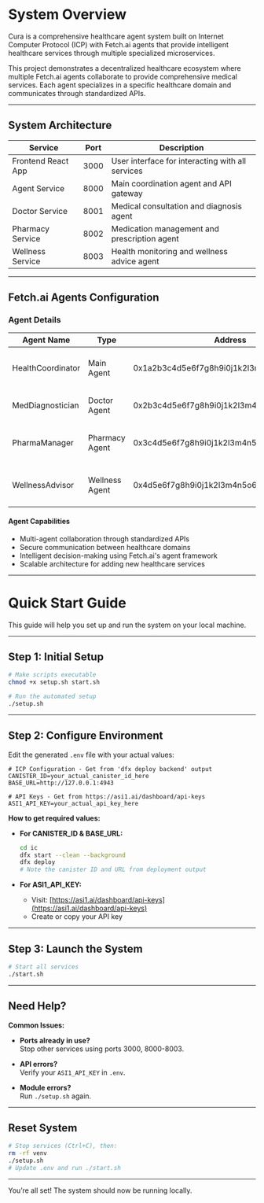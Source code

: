 # System Overview

Cura is a comprehensive healthcare agent system built on Internet Computer Protocol (ICP) with Fetch.ai agents that provide intelligent healthcare services through multiple specialized microservices.

This project demonstrates a decentralized healthcare ecosystem where multiple Fetch.ai agents collaborate to provide comprehensive medical services. Each agent specializes in a specific healthcare domain and communicates through standardized APIs.

---

## System Architecture

| Service             | Port  | Description                                         |
|---------------------|-------|-----------------------------------------------------|
| Frontend React App  | 3000  | User interface for interacting with all services    |
| Agent Service       | 8000  | Main coordination agent and API gateway             |
| Doctor Service      | 8001  | Medical consultation and diagnosis agent            |
| Pharmacy Service    | 8002  | Medication management and prescription agent        |
| Wellness Service    | 8003  | Health monitoring and wellness advice agent         |

---

## Fetch.ai Agents Configuration

### Agent Details

| Agent Name         | Type           | Address                                      | Purpose                                               |
|--------------------|----------------|----------------------------------------------|-------------------------------------------------------|
| HealthCoordinator  | Main Agent     | 0x1a2b3c4d5e6f7g8h9i0j1k2l3m4n5o6p7q8r9s0t   | Coordinates between all healthcare services           |
| MedDiagnostician   | Doctor Agent   | 0x2b3c4d5e6f7g8h9i0j1k2l3m4n5o6p7q8r9s0t1u   | Provides medical diagnosis and consultation           |
| PharmaManager      | Pharmacy Agent | 0x3c4d5e6f7g8h9i0j1k2l3m4n5o6p7q8r9s0t1u2v   | Manages medication inventory and prescription         |
| WellnessAdvisor    | Wellness Agent | 0x4d5e6f7g8h9i0j1k2l3m4n5o6p7q8r9s0t1u2v3w   | Offers health monitoring and wellness recommendations |

#### Agent Capabilities

- Multi-agent collaboration through standardized APIs
- Secure communication between healthcare domains
- Intelligent decision-making using Fetch.ai's agent framework
- Scalable architecture for adding new healthcare services

---

# Quick Start Guide

This guide will help you set up and run the system on your local machine.

---

## Step 1: Initial Setup

```bash
# Make scripts executable
chmod +x setup.sh start.sh

# Run the automated setup
./setup.sh
```

---

## Step 2: Configure Environment

Edit the generated `.env` file with your actual values:

```env
# ICP Configuration - Get from 'dfx deploy backend' output
CANISTER_ID=your_actual_canister_id_here
BASE_URL=http://127.0.0.1:4943

# API Keys - Get from https://asi1.ai/dashboard/api-keys
ASI1_API_KEY=your_actual_api_key_here
```

**How to get required values:**

- **For CANISTER_ID & BASE_URL:**
  ```bash
  cd ic
  dfx start --clean --background
  dfx deploy
  # Note the canister ID and URL from deployment output
  ```

- **For ASI1_API_KEY:**
  - Visit: [https://asi1.ai/dashboard/api-keys](https://asi1.ai/dashboard/api-keys)
  - Create or copy your API key

---

## Step 3: Launch the System

```bash
# Start all services
./start.sh
```

---


## Need Help?

**Common Issues:**

- **Ports already in use?**  
  Stop other services using ports 3000, 8000-8003.

- **API errors?**  
  Verify your `ASI1_API_KEY` in `.env`.

- **Module errors?**  
  Run `./setup.sh` again.

---

## Reset System

```bash
# Stop services (Ctrl+C), then:
rm -rf venv
./setup.sh
# Update .env and run ./start.sh
```

---

You’re all set! The system should now be running locally.